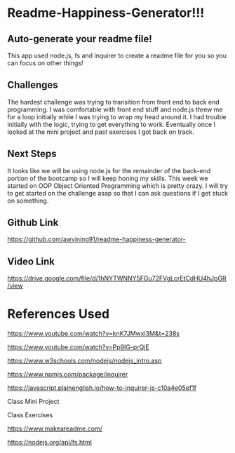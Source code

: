# Readme-Happiness-Generator!!!

## Auto-generate your readme file!

This app used node.js, fs and inquirer to create a readme file for you so you can focus on other things!

## Challenges

The hardest challenge was trying to transition from front end to back end programming. I was comfortable with front end stuff and node.js threw me for a loop initially while I was trying to wrap my head around it. I had trouble initially with the logic, trying to get everything to work. Eventually once I looked at the mini project and past exercises I got back on track.

## Next Steps 

It looks like we will be using node.js for the remainder of the back-end portion of the bootcamp so I will keep honing my skills. This week we started on OOP Object Oriented Programming which is pretty crazy. I will try to get started on the challenge asap so that I can ask questions if I get stuck on something.

## Github Link

https://github.com/awvining91/readme-happiness-generator-

## Video Link
https://drive.google.com/file/d/1hNYTWNNY5FGu72FVgLcrEtCdHU4hJpGR/view

# References Used

https://www.youtube.com/watch?v=knK7JMwxl3M&t=238s

https://www.youtube.com/watch?v=Pp9IG-prQjE

https://www.w3schools.com/nodejs/nodejs_intro.asp

https://www.npmjs.com/package/inquirer

https://javascript.plainenglish.io/how-to-inquirer-js-c10a4e05ef1f

Class Mini Project

Class Exercises

https://www.makeareadme.com/

https://nodejs.org/api/fs.html












